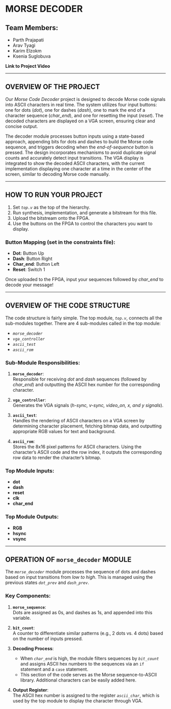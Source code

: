 # MORSE DECODER

## Team Members:
- Parth Prajapati  
- Arav Tyagi  
- Karim Elzokm  
- Ksenia Suglobuva  

**Link to Project Video**  

---

## OVERVIEW OF THE PROJECT

Our *Morse Code Decoder* project is designed to decode Morse code signals into ASCII characters in real time. The system utilizes four input buttons: one for dots (*dot*), one for dashes (*dash*), one to mark the end of a character sequence (*char_end*), and one for resetting the input (*reset*). The decoded characters are displayed on a VGA screen, ensuring clear and concise output.

The decoder module processes button inputs using a state-based approach, appending bits for dots and dashes to build the Morse code sequence, and triggers decoding when the *end-of-sequence* button is pressed. The design incorporates mechanisms to avoid duplicate signal counts and accurately detect input transitions. The VGA display is integrated to show the decoded ASCII characters, with the current implementation displaying one character at a time in the center of the screen, similar to decoding Morse code manually.

---

## HOW TO RUN YOUR PROJECT

1. Set *`top.v`* as the top of the hierarchy.  
2. Run synthesis, implementation, and generate a bitstream for this file.  
3. Upload the bitstream onto the FPGA.  
4. Use the buttons on the FPGA to control the characters you want to display.  

### Button Mapping (set in the constraints file):
- **Dot**: Button Up  
- **Dash**: Button Right  
- **Char_end**: Button Left  
- **Reset**: Switch 1  

Once uploaded to the FPGA, input your sequences followed by *char_end* to decode your message!

---

## OVERVIEW OF THE CODE STRUCTURE

The code structure is fairly simple. The top module, *`top.v`*, connects all the sub-modules together. There are 4 sub-modules called in the top module:  
- *`morse_decoder`*  
- *`vga_controller`*  
- *`ascii_test`*
- *`ascii_rom`*  

### Sub-Module Responsibilities:
1. **`morse_decoder`**:  
   Responsible for receiving *dot* and *dash* sequences (followed by *char_end*) and outputting the ASCII hex number for the corresponding character.  

2. **`vga_controller`**:  
   Generates the VGA signals (*h-sync, v-sync, video_on, x, and y signals*).  

3. **`ascii_test`**:  
   Handles the rendering of ASCII characters on a VGA screen by determining character placement, fetching bitmap data, and outputting appropriate RGB values for text and background.
4. **`ascii_rom`**:  
   Stores the 8x16 pixel patterns for ASCII characters. Using the character’s ASCII code and the row index, it outputs the corresponding row data to render the character’s bitmap.

### Top Module Inputs:
- **dot**  
- **dash**  
- **reset**  
- **clk**  
- **char_end**  

### Top Module Outputs:
- **RGB**  
- **hsync**  
- **vsync**  

---

## OPERATION OF `morse_decoder` MODULE

The *`morse_decoder`* module processes the sequence of dots and dashes based on input transitions from *low to high*. This is managed using the previous states *`dot_prev`* and *`dash_prev`*.  

### Key Components:
1. **`morse_sequence`**:  
   Dots are assigned as 0s, and dashes as 1s, and appended into this variable.  

2. **`bit_count`**:  
   A counter to differentiate similar patterns (e.g., 2 dots vs. 4 dots) based on the number of inputs pressed.  

3. **Decoding Process**:  
   - When *`char_end`* is high, the module filters sequences by *`bit_count`* and assigns ASCII hex numbers to the sequences via an `if` statement and a `case` statement.  
   - This section of the code serves as the Morse sequence-to-ASCII library. Additional characters can be easily added here.  

4. **Output Register**:  
   The ASCII hex number is assigned to the register *`ascii_char`*, which is used by the top module to display the character through VGA.  
